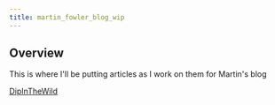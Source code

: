 ```yaml
---
title: martin_fowler_blog_wip
---
```


## Overview
This is where I'll be putting articles as I work on them for Martin's blog

[DipInTheWild](martin_fowler_blog_wip.DipInTheWild)
